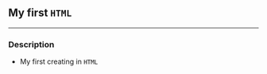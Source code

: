 <!-- HEADINGS -->

## My first `HTML`
---

### Description

- My first creating in `HTML` 










